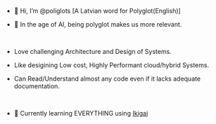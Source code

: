 - 👋 Hi, I’m @poliglots [A Latvian word for Polyglot(English)] 
- 👀 In the age of AI, being polyglot makes us more relevant.
  
  &nbsp;
  
- Love challenging Architecture and Design of Systems.
- Like desigining Low cost, Highly Performant cloud/hybrid Systems.
- Can Read/Understand almost any code even if it lacks adequate documentation.
  
  &nbsp;
  
- 🌱 Currently learning EVERYTHING using [Ikigai](https://en.wikipedia.org/wiki/Ikigai)

  

<!---
poliglots/poliglots is a ✨ special ✨ repository because its `README.md` (this file) appears on your GitHub profile.
You can click the Preview link to take a look at your changes.
--->
